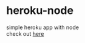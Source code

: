 heroku-node
===========

simple heroku app with node  
check out [here](https://yoomarvin-heroku-node.herokuapp.com/)
